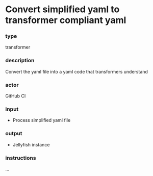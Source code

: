 # Convert simplified yaml to transformer compliant yaml

### type


transformer

### description


Convert the yaml file into a yaml code that transformers understand

### actor


GitHub CI

### input


 - Process simplified yaml file

### output


 - Jellyfish instance

### instructions


...
